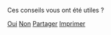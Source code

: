 <div class="feedback-component"
    data-controller="switch feedback plausible" 
    data-switch-delay-value="500" 
    data-action="
        switch:switched->feedback#focusIfVisible 
        feedback:sent->switch#switch
    "
    data-switch-sources-param="feedback"
    data-switch-destinations-param="thankyou partager"
    data-feedback-endpoint-value="http://localhost:5500">
    <div data-switch-screen="controls" 
        data-action="pageChanged@document->switch#switch"
        data-switch-sources-param="feedback thankyou partager"
        data-switch-destinations-param="controls">
        <p>Ces conseils vous ont été utiles ?</p>
        <div class="feedback-controls">
            <a class="button button-outline button-feedback button-feedback-positif" 
            href="" role="button"
            data-action="switch#switch feedback#setPositiveFeedback plausible#record"
            data-plausible-event-name-param="Avis positif"
            data-switch-sources-param="controls" 
            data-switch-destinations-param="feedback">Oui</a>
            <a class="button button-outline button-feedback button-feedback-negatif" 
            href="" role="button"
            data-action="switch#switch feedback#setNegativeFeedback plausible#record"
            data-plausible-event-name-param="Avis negatif"
            data-switch-sources-param="controls" 
            data-switch-destinations-param="feedback">Non</a>
            <a class="button button-outline button-partager button-feedback-partager" 
            href="" role="button"
            data-action="switch#switch plausible#record"
            data-plausible-event-name-param="Menu Partager"
            data-switch-sources-param="controls" 
            data-switch-destinations-param="partager">Partager</a>
            <a class="button button-outline button-imprimer button-feedback-imprimer js-impression" 
            href="" role="button">Imprimer</a>
        </div>
    </div>
    <div class="feedback-form" hidden data-switch-screen="feedback">
        <form data-action="feedback#send">
            <fieldset>
                <p role="status">Merci pour votre retour.</p>
                <label for="message_conseils">Pouvez-vous nous en dire plus, afin que nous puissions améliorer ces conseils ?</label>
                <textarea 
                id="message_conseils" name="message" rows="9" cols="20" required 
                data-feedback-target="textarea"
                ></textarea>
            </fieldset>
            <div class="form-controls">
                <input type="submit" class="button" value="Envoyer mes remarques">
            </div>
        </form>
        <p class="feedback-email">ou écrivez-nous à : <a href="mailto:contact@mesconseilscovid.fr">contact@mesconseilscovid.fr</a></p>
    </div>
    <div class="feedback-thankyou" hidden data-switch-screen="thankyou">
        <p role="status">
            Merci beaucoup pour votre message qui nous aidera à améliorer les conseils.
        </p>
    </div>
    <div class="feedback-partager" hidden data-switch-screen="partager"
        data-controller="share">
        <p role="status">
            Faites connaître Mes Conseils Covid en partageant ce lien (votre situation personnelle ne sera pas transmise) :
        </p>
        <ul>
            <li>
                <a href="https://wa.me/?text=Mes%20Conseils%20Covid%20%3A%20Des%20conseils%20personnels%20pour%20agir%20contre%20le%20virus%20%E2%80%94%20https%3A%2F%2Fmesconseilscovid.sante.gouv.fr%2F" class="button button-outline button-feedback-social-whatsapp" target="_blank" rel="noopener noreferrer"
                data-action="plausible#record"
                data-plausible-event-name-param="Partager avec…"
                data-plausible-props-param='{"service": "whatsapp"}'
                >sur WhatsApp</a>
            </li>
            <li>
                <a href="fb-messenger://share/?link=https%3A%2F%2Fmesconseilscovid.sante.gouv.fr%2F&app_id=199122945319221" class="button button-outline button-feedback-social-messenger" target="_blank" rel="noopener noreferrer"
                data-action="plausible#record"
                data-plausible-event-name-param="Partager avec…"
                data-plausible-props-param='{"service": "messenger"}'
                >sur Messenger</a>
            </li>
            <li>
                <a href="javascript:;" class="button button-outline button-feedback-partager"
                data-action="plausible#record share#open"
                data-share-target="link"
                data-plausible-event-name-param="Partager avec…"
                data-plausible-props-param='{"service": "autres"}'
                >autres moyens</a>
            </li>
        </ul>
    </div>
</div>
